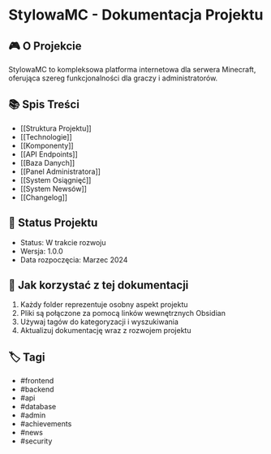 # StylowaMC - Dokumentacja Projektu

## 🎮 O Projekcie
StylowaMC to kompleksowa platforma internetowa dla serwera Minecraft, oferująca szereg funkcjonalności dla graczy i administratorów.

## 📚 Spis Treści
- [[Struktura Projektu]]
- [[Technologie]]
- [[Komponenty]]
- [[API Endpoints]]
- [[Baza Danych]]
- [[Panel Administratora]]
- [[System Osiągnięć]]
- [[System Newsów]]
- [[Changelog]]

## 🔄 Status Projektu
- Status: W trakcie rozwoju
- Wersja: 1.0.0
- Data rozpoczęcia: Marzec 2024

## 📝 Jak korzystać z tej dokumentacji
1. Każdy folder reprezentuje osobny aspekt projektu
2. Pliki są połączone za pomocą linków wewnętrznych Obsidian
3. Używaj tagów do kategoryzacji i wyszukiwania
4. Aktualizuj dokumentację wraz z rozwojem projektu

## 🏷️ Tagi
- #frontend
- #backend
- #api
- #database
- #admin
- #achievements
- #news
- #security 